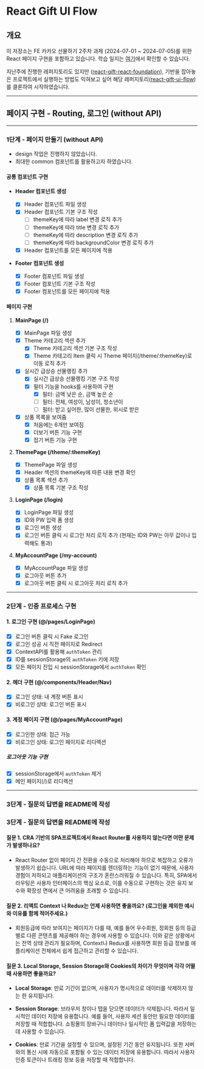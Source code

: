 # React Gift UI Flow

## 개요

이 저장소는 FE 카카오 선물하기 2주차 과제 (2024-07-01 ~ 2024-07-05)를 위한 React 페이지 구현을 포함하고 있습니다. 학습 일지는 [여기](https://www.notion.so/TIL-FE-25dbeb894e884b889eca0fa3e4e13904)에서 확인할 수 있습니다.

지난주에 진행한 레퍼지토리도 있지만 ([react-gift-react-foundation](https://github.com/sugoring/react-gift-react-foundation)), 기반을 잡아놓은 프로젝트에서 실행하는 방법도 익혀보고 싶어 해당 레퍼지토리([react-gift-ui-flow](https://github.com/kakao-tech-campus-2nd-step2/react-gift-ui-flow))를 클론하여 시작하였습니다.

---

## 페이지 구현 - Routing, 로그인 (without API)

---

### 1단계 - 페이지 만들기 (without API)

- design 작업은 진행하지 않았습니다.
- 최대한 common 컴포넌트를 활용하고자 하였습니다.

#### 공통 컴포넌트 구현

- **Header 컴포넌트 생성**

  - [x] Header 컴포넌트 파일 생성
  - [x] Header 컴포넌트 기본 구조 작성
    - [ ] themeKey에 따라 label 변경 로직 추가
    - [ ] themeKey에 따라 title 변경 로직 추가
    - [ ] themeKey에 따라 description 변경 로직 추가
    - [ ] themeKey에 따라 backgroundColor 변경 로직 추가
  - [x] Header 컴포넌트를 모든 페이지에 적용

- **Footer 컴포넌트 생성**

  - [x] Footer 컴포넌트 파일 생성
  - [x] Footer 컴포넌트 기본 구조 작성
  - [x] Footer 컴포넌트를 모든 페이지에 적용

#### 페이지 구현

1. **MainPage (/)**

   - [x] MainPage 파일 생성
   - [x] Theme 카테고리 섹션 추가
     - [x] Theme 카테고리 섹션 기본 구조 작성
     - [x] Theme 카테고리 Item 클릭 시 Theme 페이지(/theme/:themeKey)로 이동 로직 추가
   - [x] 실시간 급상승 선물랭킹 추가
     - [x] 실시간 급상승 선물랭킹 기본 구조 작성
     - [x] 필터 기능을 hooks를 사용하여 구현
       - [x] 필터: 금액 낮은 순, 금액 높은 순
       - [ ] 필터: 전체, 여성이, 남성이, 청소년이
       - [ ] 필터: 받고 싶어한, 많이 선물한, 위시로 받은
   - [x] 상품 목록을 보여줌
     - [x] 처음에는 6개만 보여짐
     - [x] 더보기 버튼 기능 구현
     - [x] 접기 버튼 기능 구현

2. **ThemePage (/theme/:themeKey)**

   - [x] ThemePage 파일 생성
   - [x] Header 섹션의 themeKey에 따른 내용 변경 확인
   - [x] 상품 목록 섹션 추가
     - [x] 상품 목록 기본 구조 작성

3. **LoginPage (/login)**

   - [x] LoginPage 파일 생성
   - [x] ID와 PW 입력 폼 생성
   - [x] 로그인 버튼 생성
   - [x] 로그인 버튼 클릭 시 로그인 처리 로직 추가 (현재는 ID와 PW는 아무 값이나 입력해도 통과)

4. **MyAccountPage (/my-account)**
   - [x] MyAccountPage 파일 생성
   - [x] 로그아웃 버튼 추가
   - [x] 로그아웃 버튼 클릭 시 로그아웃 처리 로직 추가

---

### 2단계 - 인증 프로세스 구현

#### 1. 로그인 구현 (@/pages/LoginPage)
  - [x] 로그인 버튼 클릭 시 Fake 로그인
  - [x] 로그인 성공 시 직전 페이지로 Redirect
  - [x] ContextAPI를 활용해 `authToken` 관리
  - [x] ID를 sessionStorage의 `authToken` 키에 저장
  - [x] 모든 페이지 진입 시 sessionStorage에서 `authToken` 확인

#### 2. 헤더 구현 (@/components/Header/Nav)
  - [x] 로그인 상태: 내 계정 버튼 표시
  - [x] 비로그인 상태: 로그인 버튼 표시

#### 3. 계정 페이지 구현 (@/pages/MyAccountPage)
  - [x] 로그인한 상태: 접근 가능
  - [x] 비로그인 상태: 로그인 페이지로 리디렉션

  ##### **로그아웃 기능 구현**
  - [x] sessionStorage에서 `authToken` 제거
  - [x] 메인 페이지(/)로 리디렉션

---

### 3단계 - 질문의 답변을 README에 작성

### 3단계 - 질문의 답변을 README에 작성

#### 질문 1. CRA 기반의 SPA프로젝트에서 React Router를 사용하지 않는다면 어떤 문제가 발생하나요?
- React Router 없이 페이지 간 전환을 수동으로 처리해야 하므로 복잡하고 오류가 발생하기 쉽습니다. URL에 따라 페이지를 렌더링하는 기능이 없기 때문에, 사용자 경험이 저하되고 애플리케이션의 구조가 혼란스러워질 수 있습니다. 특히, SPA에서 라우팅은 사용자 인터페이스의 핵심 요소로, 이를 수동으로 구현하는 것은 유지 보수와 확장성 면에서 큰 어려움을 초래할 수 있습니다.

#### 질문 2. 리액트 Context 나 Redux는 언제 사용하면 좋을까요? (로그인을 제외한 예시와 이유를 함께 적어주세요.)
- 회원등급에 따라 보여지는 페이지가 다를 때, 예를 들어 우수회원, 정회원 등의 등급별로 다른 콘텐츠를 제공해야 하는 경우에 사용할 수 있습니다. 이와 같은 상황에서는 전역 상태 관리가 필요하며, Context나 Redux를 사용하면 회원 등급 정보를 애플리케이션 전체에서 쉽게 접근하고 관리할 수 있습니다. 

#### 질문 3. Local Storage, Session Storage와 Cookies의 차이가 무엇이며 각각 어떨 때 사용하면 좋을까요?
- **Local Storage**: 만료 기간이 없으며, 사용자가 명시적으로 데이터를 삭제하지 않는 한 유지됩니다. 

- **Session Storage**: 브라우저 창이나 탭을 닫으면 데이터가 삭제됩니다. 따라서 일시적인 데이터 저장에 유용합니다. 예를 들어, 사용자 세션 동안만 필요한 데이터를 저장할 때 적합합니다. 쇼핑몰의 장바구니 데이터나 일시적인 폼 입력값을 저장하는 데 사용할 수 있습니다.

- **Cookies**: 만료 기간을 설정할 수 있으며, 설정된 기간 동안 유지됩니다. 또한 서버와의 통신 시에 자동으로 포함될 수 있는 데이터 저장에 유용합니다. 따라서 사용자 인증 토큰이나 트래킹 정보 등을 저장할 때 적합합니다. 
